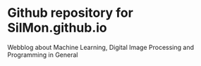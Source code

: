 # Github repository for SilMon.github.io
Webblog about Machine Learning, Digital Image Processing and Programming in General
